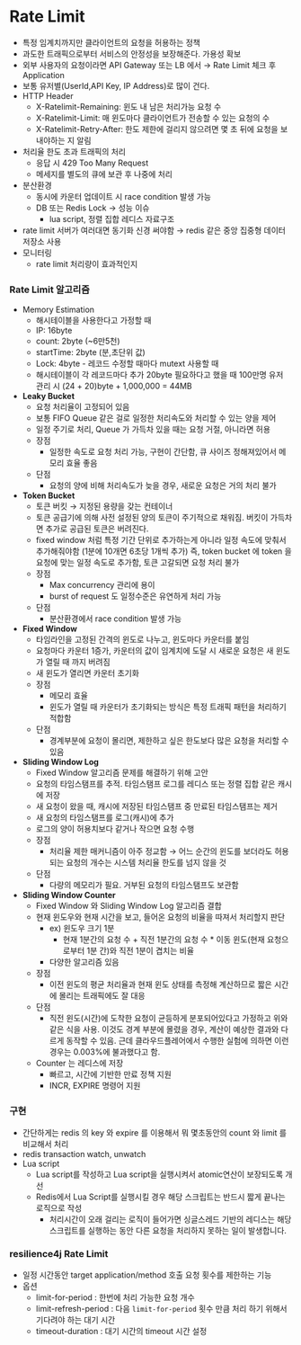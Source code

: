 # Rate Limit

- 특정 임계치까지만 클라이언트의 요청을 허용하는 정책
- 과도한 트래픽으로부터 서비스의 안정성을 보장해준다. 가용성 확보
- 외부 사용자의 요청이라면 API Gateway 또는 LB 에서 → Rate Limit 체크 후 Application
- 보통 유저별(UserId,API Key, IP Address)로 많이 건다.
- HTTP Header
    - X-Ratelimit-Remaining: 윈도 내 남은 처리가능 요청 수
    - X-Ratelimit-Limit: 매 윈도마다 클라이언트가 전송할 수 있는 요청의 수
    - X-Ratelimit-Retry-After: 한도 제한에 걸리지 않으려면 몇 초 뒤에 요청을 보내야하는 지 알림
- 처리율 한도 초과 트래픽의 처리
    - 응답 시 429 Too Many Request
    - 메세지를 별도의 큐에 보관 후 나중에 처리
- 분산환경
    - 동시에 카운터 업데이트 시 race condition 발생 가능
    - DB 또는 Redis Lock → 성능 이슈
        - lua script, 정렬 집합 레디스 자료구조
- rate limit 서버가 여러대면 동기화 신경 써야함 → redis 같은 중앙 집중형 데이터 저장소 사용
- 모니터링
    - rate limit 처리량이 효과적인지

### Rate Limit 알고리즘

- Memory Estimation
    - 해시테이블을 사용한다고 가정할 때
    - IP: 16byte
    - count: 2byte (~6만5천)
    - startTime: 2byte (분,초단위 값)
    - Lock: 4byte - 레코드 수정할 때마다 mutext 사용할 때
    - 해시테이블이 각 레코드마다 추가 20byte 필요하다고 했을 때 100만명 유저 관리 시 (24 + 20)byte + 1,000,000 = 44MB
- **Leaky Bucket**
    - 요청 처리율이 고정되어 있음
    - 보통 FIFO Queue 같은 걸로 일정한 처리속도와 처리할 수 있는 양을 제어
    - 일정 주기로 처리, Queue 가 가득차 있을 때는 요청 거절, 아니라면 허용
    - 장점
        - 일정한 속도로 요청 처리 가능, 구현이 간단함, 큐 사이즈 정해져있어서 메모리 효율 좋음
    - 단점
        - 요청의 양에 비해 처리속도가 늦을 경우, 새로운 요청은 거의 처리 불가
- **Token Bucket**
    - 토큰 버킷 → 지정된 용량을 갖는 컨테이너
    - 토큰 공급기에 의해 사전 설정된 양의 토큰이 주기적으로 채워짐. 버킷이 가득차면 추가로 공급된 토큰은 버려진다.
    - fixed window 처럼 특정 기간 단위로 추가하는게 아니라 일정 속도에 맞춰서 추가해줘야함 (1분에 10개면 6초당 1개씩 추가)
      즉, token bucket 에 token 을 요청에 맞는 일정 속도로 추가함, 토큰 고갈되면 요청 처리 불가
    - 장점
        - Max concurrency 관리에 용이
        - burst of request 도 일정수준은 유연하게 처리 가능
    - 단점
        - 분산환경에서 race condition 발생 가능
- **Fixed Window**
    - 타임라인을 고정된 간격의 윈도로 나누고, 윈도마다 카운터를 붙임
    - 요청마다 카운터 1증가, 카운터의 값이 임계치에 도달 시 새로운 요청은 새 윈도가 열릴 때 까지 버려짐
    - 새 윈도가 열리면 카운터 초기화
    - 장점
        - 메모리 효율
        - 윈도가 열릴 때 카운터가 초기화되는 방식은 특정 트래픽 패턴을 처리하기 적합함
    - 단점
        - 경계부분에 요청이 몰리면, 제한하고 싶은 한도보다 많은 요청을 처리할 수 있음
- **Sliding Window Log**
    - Fixed Window 알고리즘 문제를 해결하기 위해 고안
    - 요청의 타임스탬프를 추적. 타임스탬프 로그를 레디스 또는 정렬 집합 같은 캐시에 저장
    - 새 요청이 왔을 때, 캐시에 저장된 타임스탬프 중 만료된 타임스탬프는 제거
    - 새 요청의 타임스탬프를 로그(캐시)에 추가
    - 로그의 양이 허용치보다 같거나 작으면 요청 수행
    - 장점
        - 처리율 제한 매커니즘이 아주 정교함 → 어느 순간의 윈도를 보더라도 허용되는 요청의 개수는 시스템 처리율 한도를 넘지 않을 것
    - 단점
        - 다량의 메모리가 필요. 거부된 요청의 타임스탬프도 보관함
- **Sliding Window Counter**
    - Fixed Window 와 Sliding Window Log 알고리즘 결합
    - 현재 윈도우와 현재 시간을 보고, 들어온 요청의 비율을 따져서 처리할지 판단
        - ex) 윈도우 크기 1분
            - 현재 1분간의 요청 수 + 직전 1분간의 요청 수 * 이동 윈도(현재 요청으로부터 1분 간)와 직전 1분이 겹치는 비율
        - 다양한 알고리즘 있음
    - 장점
        - 이전 윈도의 평균 처리율과 현재 윈도 상태를 측정해 계산하므로 짧은 시간에 몰리는 트래픽에도 잘 대응
    - 단점
        - 직전 윈도(시간)에 도착한 요청이 균등하게 분포되어있다고 가정하고 위와 같은 식을 사용. 이것도 경계 부분에 몰렸을 경우, 계산이 예상한 결과와 다르게 동작할 수 있음. 근데 클라우드플레어에서 수행한 실험에 의하면 이런 경우는 0.003%에 불과했다고 함.
    - Counter 는 레디스에 저장
        - 빠르고, 시간에 기반한 만료 정책 지원
        - INCR, EXPIRE 명령어 지원

### 구현

- 간단하게는 redis 의 key 와 expire 를 이용해서 뭐 몇초동안의 count 와 limit 를 비교해서 처리
- redis transaction watch, unwatch
- Lua script
    - Lua script를 작성하고 Lua script을 실행시켜서 atomic연산이 보장되도록 개선
    - Redis에서 Lua Script를 실행시킬 경우 해당 스크립트는 반드시 짧게 끝나는 로직으로 작성
        - 처리시간이 오래 걸리는 로직이 들어가면 싱글스레드 기반의 레디스는 해당 스크립트를 실행하는 동안 다른 요청을 처리하지 못하는 일이 발생합니다.

### resilience4j Rate Limit

- 일정 시간동안 target application/method 호출 요청 횟수를 제한하는 기능
- 옵션
    - limit-for-period : 한번에 처리 가능한 요청 개수
    - limit-refresh-period : 다음 `limit-for-period` 횟수 만큼 처리 하기 위해서 기다려야 하는 대기 시간
    - timeout-duration : 대기 시간의 timeout 시간 설정